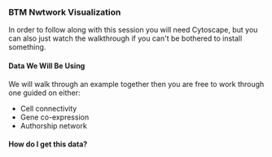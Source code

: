 
### BTM Nwtwork Visualization
In order to follow along with this session you will need Cytoscape, but you can also just watch the walkthrough if you can't be bothered to install something. 

#### Data We Will Be Using
We will walk through an example together then you are free to work through one guided on either:
- Cell connectivity
- Gene co-expression
- Authorship network


#### How do I get this data?

